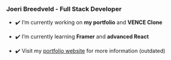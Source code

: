 ### Joeri Breedveld - Full Stack Developer

- ✔️ I’m currently working on **my portfolio** and **VENCE Clone**

- ✔️ I’m currently learning **Framer** and **advanced React**

- ✔️ Visit my [portfolio website](https://joeribreedveld.com/) for more information (outdated)
